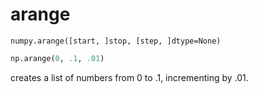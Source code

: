 # arange

`numpy.arange([start, ]stop, [step, ]dtype=None)`

```python
np.arange(0, .1, .01)
```
creates a list of numbers from 0 to .1, incrementing by .01.